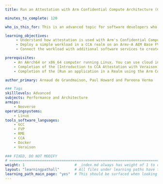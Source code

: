 ```yaml
---
title: Run an Attestation with Arm Confidential Compute Architecture (CCA)

minutes_to_complete: 120

who_is_this_for: This is an advanced topic for software developers who want to see a practical example of how attestatio is used with Arm's Confidential Computing Architecture (CCA).  

learning_objectives:
     - Understand how attestation is used with Arm's Confidential Computing Architecture (CCA).
     - Deploy a simple workload in a CCA realm on an Armv-A AEM Base FVP (Fixed Virtual Platform) with support for RME extensions. 
     - Connect the workload with additional software services to create an end-to-end example for using attestation to unlock the confidential processing of data.

prerequisites:
    - An AArch64 or x86_64 computer running Linux. You can use cloud instances, refer to the list of [Arm cloud service providers](/learning-paths/servers-and-cloud-computing/csp/).
    - Completion of the [Introduction to CCA Attestation with Veraison](/learning-paths/servers-and-cloud-computing/cca-veraison) learning path.
    - Completion of the [Run an application in a Realm using the Arm Confidential Computing Architecture (CCA)](learning-paths/servers-and-cloud-computing/cca-container/) learning path.

author_primary: Arnaud de Grandmaison, Paul Howard and Pareena Verma

### Tags
skilllevels: Advanced
subjects: Performance and Architecture
armips:
    - Neoverse 
operatingsystems:
    - Linux 
tools_software_languages:
    - GCC
    - FVP
    - RME
    - CCA
    - Docker
    - Veraison
    
### FIXED, DO NOT MODIFY
# ================================================================================
weight: 1                       # _index.md always has weight of 1 to order correctly
layout: "learningpathall"       # All files under learning paths have this same wrapper
learning_path_main_page: "yes"  # This should be surfaced when looking for related content. Only set for _index.md of learning path content.
---
```


